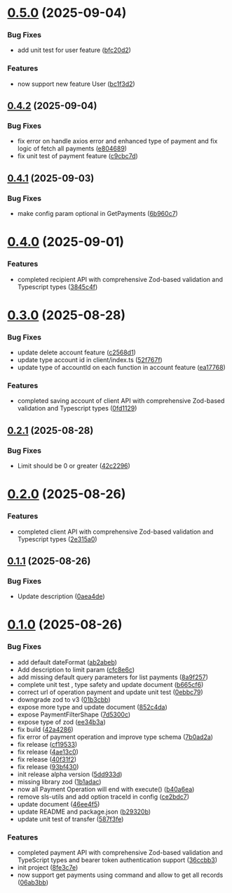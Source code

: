 # [0.5.0](https://github.com/mbanq/core-sdk-js/compare/v0.4.2...v0.5.0) (2025-09-04)


### Bug Fixes

* add unit test for user feature ([bfc20d2](https://github.com/mbanq/core-sdk-js/commit/bfc20d29d8920f10953f7a8e9ae8ccd1b6244857))


### Features

* now support new feature User ([bc1f3d2](https://github.com/mbanq/core-sdk-js/commit/bc1f3d23f3e2cf037a861c529e23710379bf5fb9))

## [0.4.2](https://github.com/mbanq/core-sdk-js/compare/v0.4.1...v0.4.2) (2025-09-04)


### Bug Fixes

* fix error on handle axios error and enhanced type of payment and fix logic of fetch all payments ([e804689](https://github.com/mbanq/core-sdk-js/commit/e8046897a1d0523a5eef3f4f60e0dac93235a81b))
* fix unit test of payment feature ([c9cbc7d](https://github.com/mbanq/core-sdk-js/commit/c9cbc7d279a5a3eab0140ccf8cf7d8199579f6c4))

## [0.4.1](https://github.com/mbanq/core-sdk-js/compare/v0.4.0...v0.4.1) (2025-09-03)


### Bug Fixes

* make config param optional in GetPayments ([6b960c7](https://github.com/mbanq/core-sdk-js/commit/6b960c78a39db5cc039a5444c87b3cfd0b7eeaf3))

# [0.4.0](https://github.com/mbanq/core-sdk-js/compare/v0.3.0...v0.4.0) (2025-09-01)


### Features

* completed recipient API with comprehensive Zod-based validation and Typescript types ([3845c4f](https://github.com/mbanq/core-sdk-js/commit/3845c4fd9a9e43f70459e8cc4580ace8695d8bb7))

# [0.3.0](https://github.com/mbanq/core-sdk-js/compare/v0.2.1...v0.3.0) (2025-08-28)


### Bug Fixes

* update delete account feature ([c2568d1](https://github.com/mbanq/core-sdk-js/commit/c2568d1f2b75ddb47e63444e2f1825f3b27b0021))
* update type account id in client/index.ts ([52f767f](https://github.com/mbanq/core-sdk-js/commit/52f767fe1bcdd31ab44aac7dc346f971d6ee9f3f))
* update type of accountId on each function in account feature ([ea17768](https://github.com/mbanq/core-sdk-js/commit/ea177684972e280aeacf800b01bc70f56743cafc))


### Features

* completed saving account of client API with comprehensive Zod-based validation and Typescript types ([0fd1129](https://github.com/mbanq/core-sdk-js/commit/0fd1129c6a264360b2d923d69644ec706ec87762))

## [0.2.1](https://github.com/mbanq/core-sdk-js/compare/v0.2.0...v0.2.1) (2025-08-28)


### Bug Fixes

* Limit should be 0 or greater ([42c2296](https://github.com/mbanq/core-sdk-js/commit/42c22963959f392917b46eb14df68dfdb709bd59))

# [0.2.0](https://github.com/mbanq/core-sdk-js/compare/v0.1.1...v0.2.0) (2025-08-26)


### Features

* completed client API with comprehensive Zod-based validation and Typescript types ([2e315a0](https://github.com/mbanq/core-sdk-js/commit/2e315a073100ea2e9f94bcd524dff4f9551ccf2f))

## [0.1.1](https://github.com/mbanq/core-sdk-js/compare/v0.1.0...v0.1.1) (2025-08-26)


### Bug Fixes

* Update description ([0aea4de](https://github.com/mbanq/core-sdk-js/commit/0aea4dec36e396d37b111cc5b7e057df8bac853d))

# [0.1.0](https://github.com/mbanq/core-sdk-js/compare/v0.0.0...v0.1.0) (2025-08-26)


### Bug Fixes

* add default dateFormat ([ab2abeb](https://github.com/mbanq/core-sdk-js/commit/ab2abebb453793a60c856692b1fdb1bb144123a7))
* Add description to limit param ([cfc8e6c](https://github.com/mbanq/core-sdk-js/commit/cfc8e6c7a0fbf08f0a4f3a30be2d32e29d821b02))
* add missing default query parameters for list payments ([8a9f257](https://github.com/mbanq/core-sdk-js/commit/8a9f257b4c4987d859ee090fb264b1986e6eea6a))
* complete unit test , type safety and update document ([b665cf6](https://github.com/mbanq/core-sdk-js/commit/b665cf6863b02b14141186a96c9b303f5e4d2bf8))
* correct url of operation payment and update unit test ([0ebbc79](https://github.com/mbanq/core-sdk-js/commit/0ebbc7919687ff6e8c82cd82248ee31a2850a0cb))
* downgrade zod to v3 ([01b3cbb](https://github.com/mbanq/core-sdk-js/commit/01b3cbb21a571fdbcf5d0e08fbe95d5df00845f8))
* expose more type and update document ([852c4da](https://github.com/mbanq/core-sdk-js/commit/852c4dacfa9ccfb9de7e4f5f31b070bbc070203e))
* expose PaymentFilterShape ([7d5300c](https://github.com/mbanq/core-sdk-js/commit/7d5300ca95e82d4b0cc5854ca535bcc7b1ba7be0))
* expose type of zod ([ee34b3a](https://github.com/mbanq/core-sdk-js/commit/ee34b3ab2638fd57b7209bffb59ec16837d4608c))
* fix build ([42a4286](https://github.com/mbanq/core-sdk-js/commit/42a42865f9688f595e80b8583086957060f4dd71))
* fix error of payment operation and improve type schema ([7b0ad2a](https://github.com/mbanq/core-sdk-js/commit/7b0ad2ac7e6eac274e52806327c7e9e047887e37))
* fix release ([cf19533](https://github.com/mbanq/core-sdk-js/commit/cf195337dcb8ac4a8c3e1781f1a52f11f54793e5))
* fix release ([4ae13c0](https://github.com/mbanq/core-sdk-js/commit/4ae13c063ac85f937be8008acbcd3aad7749177e))
* fix release ([40f31f2](https://github.com/mbanq/core-sdk-js/commit/40f31f290bcd91ed5c97e5fc62ff02bde0147f0f))
* fix release ([93bf430](https://github.com/mbanq/core-sdk-js/commit/93bf4300e3edd577364b8ad99407c63354a9ae1d))
* init release alpha version ([5dd933d](https://github.com/mbanq/core-sdk-js/commit/5dd933d1b93bfa294f96a29c2ec64d55feb78d21))
* missing library zod ([1b1adac](https://github.com/mbanq/core-sdk-js/commit/1b1adac166a06aab0524d45e4fb1e8096e5ada54))
* now all Payment Operation will end with execute() ([b40a6ea](https://github.com/mbanq/core-sdk-js/commit/b40a6ead9ba283f68959028560b98e31f2f283e5))
* remove sls-utils and add option traceId in config ([ce2bdc7](https://github.com/mbanq/core-sdk-js/commit/ce2bdc785b2ee965e41c97c195379d5171e08635))
* update document ([46ee4f5](https://github.com/mbanq/core-sdk-js/commit/46ee4f5d23ac52ef935926c366f9a5a04b0ddffd))
* update README and package.json ([b29320b](https://github.com/mbanq/core-sdk-js/commit/b29320bb19610fd86697aad813dc1cc0b2836293))
* update unit test of transfer ([587f3fe](https://github.com/mbanq/core-sdk-js/commit/587f3fe97d292687a5f5af860663d6295bdd019b))


### Features

* completed payment API with comprehensive Zod-based validation and TypeScript types and bearer token authentication support ([36ccbb3](https://github.com/mbanq/core-sdk-js/commit/36ccbb3708dc8f90d1c318836c5cc47caf55f857))
* init project ([8fe3c7e](https://github.com/mbanq/core-sdk-js/commit/8fe3c7ef915ffa5a2895f564aa474a9b45b828c6))
* now support get payments using command and allow to get all records ([06ab3bb](https://github.com/mbanq/core-sdk-js/commit/06ab3bbd6a71cf8f00b8008e76b7f666f3073bb5))
